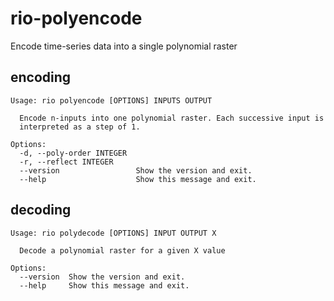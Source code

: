 # rio-polyencode
Encode time-series data into a single polynomial raster


## encoding
```
Usage: rio polyencode [OPTIONS] INPUTS OUTPUT

  Encode n-inputs into one polynomial raster. Each successive input is
  interpreted as a step of 1.

Options:
  -d, --poly-order INTEGER
  -r, --reflect INTEGER
  --version                 Show the version and exit.
  --help                    Show this message and exit.
```

## decoding
```
Usage: rio polydecode [OPTIONS] INPUT OUTPUT X

  Decode a polynomial raster for a given X value

Options:
  --version  Show the version and exit.
  --help     Show this message and exit.
```


